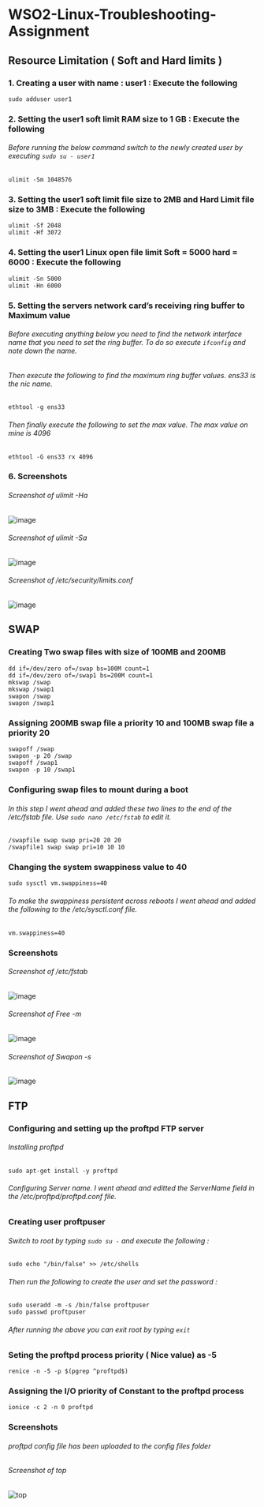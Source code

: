 # WSO2-Linux-Troubleshooting-Assignment

## Resource Limitation ( Soft and Hard limits )

### 1. Creating a user with name : user1 : Execute the following

```
sudo adduser user1
```

### 2. Setting the user1 soft limit RAM size to 1 GB : Execute the following
###### Before running the below command switch to the newly created user by executing ```sudo su - user1```

```
ulimit -Sm 1048576
```

### 3. Setting the user1 soft limit file size to 2MB and Hard Limit file size to 3MB : Execute the following

```
ulimit -Sf 2048          
ulimit -Hf 3072  
```

### 4. Setting the user1 Linux open file limit Soft = 5000 hard = 6000 : Execute the following

```
ulimit -Sn 5000 
ulimit -Hn 6000
```

### 5. Setting the servers network card’s receiving ring buffer to Maximum value

###### Before executing anything below you need to find the network interface name that you need to set the ring buffer. To do so execute ```ifconfig``` and note down the name.

###### Then execute the following to find the maximum ring buffer values. ens33 is the nic name.

```
ethtool -g ens33
```

###### Then finally execute the following to set the max value. The max value on mine is 4096

```
ethtool -G ens33 rx 4096 
```

### 6. Screenshots

###### Screenshot of ulimit -Ha

![image](https://user-images.githubusercontent.com/75664650/124746796-e3569200-df3e-11eb-8e75-5813d1a240db.png)

###### Screenshot of ulimit -Sa

![image](https://user-images.githubusercontent.com/75664650/124746895-04b77e00-df3f-11eb-81b3-991a583c0db7.png)

###### Screenshot of  /etc/security/limits.conf

![image](https://user-images.githubusercontent.com/75664650/124746985-1a2ca800-df3f-11eb-9e8d-2be91ecc860f.png)

## SWAP

### Creating Two swap files with size of 100MB and 200MB

```
dd if=/dev/zero of=/swap bs=100M count=1
dd if=/dev/zero of=/swap1 bs=200M count=1 
mkswap /swap
mkswap /swap1 
swapon /swap
swapon /swap1
```

### Assigning 200MB swap file a priority 10 and 100MB swap file a priority 20

```
swapoff /swap
swapon -p 20 /swap
swapoff /swap1
swapon -p 10 /swap1
```

### Configuring swap files to mount during a boot

###### In this step I went ahead and added these two lines to the end of the /etc/fstab file. Use ```sudo nano /etc/fstab``` to edit it.

```
/swapfile swap swap pri=20 20 20
/swapfile1 swap swap pri=10 10 10
```

### Changing the system swappiness value to 40

```
sudo sysctl vm.swappiness=40
```

###### To make the swappiness persistent across reboots I went ahead and added the following to the /etc/sysctl.conf file.

```
vm.swappiness=40
```

### Screenshots

###### Screenshot of /etc/fstab

![image](https://user-images.githubusercontent.com/75664650/124748634-fc604280-df40-11eb-85e7-915d5be8497a.png)

###### Screenshot of Free -m

![image](https://user-images.githubusercontent.com/75664650/124748712-126e0300-df41-11eb-86e1-3a7e2331247e.png)

###### Screenshot of Swapon -s

![image](https://user-images.githubusercontent.com/75664650/124748776-24e83c80-df41-11eb-93cd-67ecd48fd316.png)

## FTP

### Configuring and setting up the proftpd FTP server

###### Installing proftpd

```
sudo apt-get install -y proftpd
```
###### Configuring Server name. I went ahead and editted the ServerName field in the /etc/proftpd/proftpd.conf file.

### Creating user proftpuser

###### Switch to root by typing ```sudo su -``` and execute the following :

```
sudo echo "/bin/false" >> /etc/shells
```

###### Then run the following to create the user and set the password :

```
sudo useradd -m -s /bin/false proftpuser
sudo passwd proftpuser
```
###### After running the above you can exit root by typing ```exit```

### Seting the proftpd process priority ( Nice value) as -5

```
renice -n -5 -p $(pgrep ^proftpd$)
```

### Assigning the I/O priority of Constant to the proftpd process

```
ionice -c 2 -n 0 proftpd
```

### Screenshots

###### proftpd config file has been uploaded to the config files folder

###### Screenshot of top

![top](https://user-images.githubusercontent.com/75664650/124750336-f5d2ca80-df42-11eb-9a0f-6bf875a2e7d6.png)




